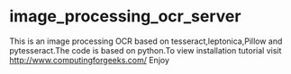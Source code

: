 # image_processing_ocr_server
This is an image processing OCR  based on tesseract,leptonica,Pillow and pytesseract.The code is based on python.To view installation tutorial visit   http://www.computingforgeeks.com/   Enjoy
